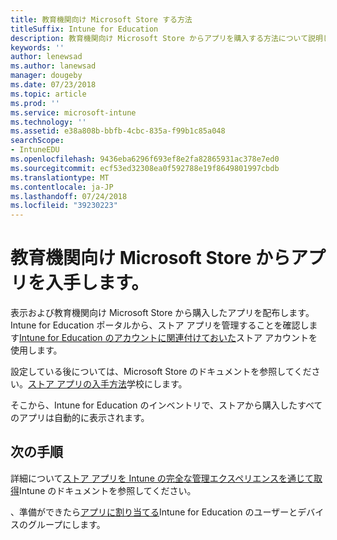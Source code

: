```yaml
---
title: 教育機関向け Microsoft Store する方法
titleSuffix: Intune for Education
description: 教育機関向け Microsoft Store からアプリを購入する方法について説明します。
keywords: ''
author: lenewsad
ms.author: lanewsad
manager: dougeby
ms.date: 07/23/2018
ms.topic: article
ms.prod: ''
ms.service: microsoft-intune
ms.technology: ''
ms.assetid: e38a808b-bbfb-4cbc-835a-f99b1c85a048
searchScope:
- IntuneEDU
ms.openlocfilehash: 9436eba6296f693ef8e2fa82865931ac378e7ed0
ms.sourcegitcommit: ecf53ed32308ea0f592788e19f8649801997cbdb
ms.translationtype: MT
ms.contentlocale: ja-JP
ms.lasthandoff: 07/24/2018
ms.locfileid: "39230223"
---
```

# <a name="get-apps-from-the-microsoft-store-for-education"></a>教育機関向け Microsoft Store からアプリを入手します。

表示および教育機関向け Microsoft Store から購入したアプリを配布します。 Intune for Education ポータルから、ストア アプリを管理することを確認します[Intune for Education のアカウントに関連付けておいた](https://docs.microsoft.com/en-us/education/get-started/configure-microsoft-store-for-education)ストア アカウントを使用します。  

設定している後については、Microsoft Store のドキュメントを参照してください。[ストア アプリの入手方法](https://docs.microsoft.com/en-us/microsoft-store/find-and-acquire-apps-overview)学校にします。

そこから、Intune for Education のインベントリで、ストアから購入したすべてのアプリは自動的に表示されます。  

## <a name="next-steps"></a>次の手順
詳細について[ストア アプリを Intune の完全な管理エクスペリエンスを通じて取得](https://docs.microsoft.com/intune/deploy-use/manage-apps-you-purchased-from-the-windows-store-for-business-with-microsoft-intune)Intune のドキュメントを参照してください。  

、準備ができたら[アプリに割り当てる](assign-apps.md)Intune for Education のユーザーとデバイスのグループにします。


